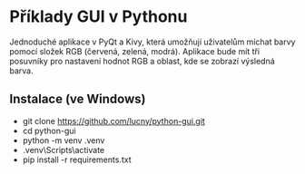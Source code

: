 # Příklady GUI v Pythonu

 Jednoduché aplikace v PyQt a Kivy, 
 která umožňují uživatelům míchat barvy pomocí složek RGB (červená, zelená, modrá). Aplikace bude mít tři posuvníky pro nastavení hodnot RGB a oblast, kde se zobrazí výsledná barva.
 
## Instalace (ve Windows)
* git clone https://github.com/lucny/python-gui.git
* cd python-gui
* python -m venv .venv
* .venv\Scripts\activate
* pip install -r requirements.txt
